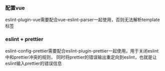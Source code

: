 ### 配置vue
eslint-plugin-vue需要配合vue-eslint-parser一起使用，否则无法解析template标签  

### eslint + prettier
eslint-config-prettier需要配合eslint-plugin-prettier一起使用，用于关闭eslint中和prettier冲突的规则，
同时将prettier的错误输出重定向到eslint，也就是让eslint输入prettier的错误信息
